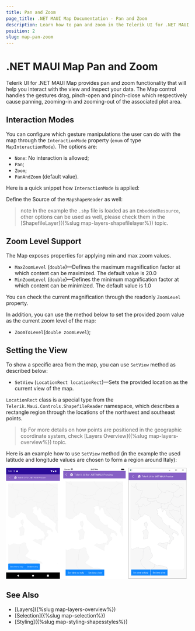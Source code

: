 ```yaml
---
title: Pan and Zoom
page_title: .NET MAUI Map Documentation - Pan and Zoom
description: Learn how to pan and zoom in the Telerik UI for .NET MAUI Map control.
position: 2
slug: map-pan-zoom
---
```


# .NET MAUI Map Pan and Zoom

Telerik UI for .NET MAUI Map provides pan and zoom functionality that will help you interact with the view and inspect your data. The Map control handles the gestures drag, pinch-open and pinch-close which respectively cause panning, zooming-in and zooming-out of the associated plot area.

## Interaction Modes

You can configure which gesture manipulations the user can do with the map through the `InteractionMode` property (`enum` of type `MapInteractionMode`). The options are:

* `None`: No interaction is allowed;
* `Pan`; 
* `Zoom`;
* `PanAndZoom` (default value).

Here is a quick snippet how `InteractionMode` is applied:

<snippet id='map-interaction-mode-xaml' />

Define the Source of the `MapShapeReader` as well:

<snippet id='map-interactionmode-settintsource' />

>note In the example the `.shp` file is loaded as an `EmbeddedResource`, other options can be used as well, please check them in the [ShapefileLayer]({%slug map-layers-shapefilelayer%}) topic.

## Zoom Level Support

The Map exposes properties for applying min and max zoom values.

* `MaxZoomLevel` (`double`)&mdash;Defines the maximum magnification factor at which content can be maximized. The default value is 20.0
* `MinZoomLevel` (`double`)&mdash;Defines the minimum magnification factor at which content can be minimized. The default value is 1.0

You can check the current magnification through the readonly `ZoomLevel` property.

<snippet id='map-zoom-level-xaml' />

In addition, you can use the method below to set the provided zoom value as the current zoom level of the map:

* `ZoomToLevel`(`double zoomLevel`);

## Setting the View

To show a specific area from the map, you can use `SetView` method as described below:

* `SetView` (`LocationRect locationRect`)&mdash;Sets the provided location as the current view of the map. 

`LocationRect` class is a special type from the `Telerik.Maui.Controls.ShapefileReader` namespace, which describes a rectangle region through the locations of the northwest and southeast points.  

>tip For more details on how points are positioned in the geographic coordinate system, check [Layers Overview]({%slug map-layers-overview%}) topic. 

Here is an example how to use `SetView` method (in the example the used latitude and longitude values are chosen to form a region around Italy):

<snippet id='map-setview-code' />

![.NET MAUI Map Set View](images/map_getbestview.png)

## See Also

- [Layers]({%slug map-layers-overview%})
- [Selection]({%slug map-selection%})
- [Styling]({%slug map-styling-shapesstyles%})
